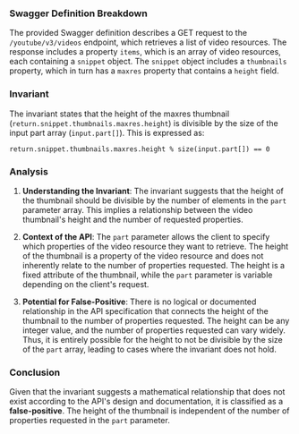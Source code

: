 ### Swagger Definition Breakdown
The provided Swagger definition describes a GET request to the `/youtube/v3/videos` endpoint, which retrieves a list of video resources. The response includes a property `items`, which is an array of video resources, each containing a `snippet` object. The `snippet` object includes a `thumbnails` property, which in turn has a `maxres` property that contains a `height` field.

### Invariant
The invariant states that the height of the maxres thumbnail (`return.snippet.thumbnails.maxres.height`) is divisible by the size of the input part array (`input.part[]`). This is expressed as:

`return.snippet.thumbnails.maxres.height % size(input.part[]) == 0`

### Analysis
1. **Understanding the Invariant**: The invariant suggests that the height of the thumbnail should be divisible by the number of elements in the `part` parameter array. This implies a relationship between the video thumbnail's height and the number of requested properties.

2. **Context of the API**: The `part` parameter allows the client to specify which properties of the video resource they want to retrieve. The height of the thumbnail is a property of the video resource and does not inherently relate to the number of properties requested. The height is a fixed attribute of the thumbnail, while the `part` parameter is variable depending on the client's request.

3. **Potential for False-Positive**: There is no logical or documented relationship in the API specification that connects the height of the thumbnail to the number of properties requested. The height can be any integer value, and the number of properties requested can vary widely. Thus, it is entirely possible for the height to not be divisible by the size of the `part` array, leading to cases where the invariant does not hold.

### Conclusion
Given that the invariant suggests a mathematical relationship that does not exist according to the API's design and documentation, it is classified as a **false-positive**. The height of the thumbnail is independent of the number of properties requested in the `part` parameter.
